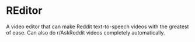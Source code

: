 # REditor
A video editor that can make Reddit text-to-speech videos with the greatest of ease. Can also do r/AskReddit videos completely automatically.


